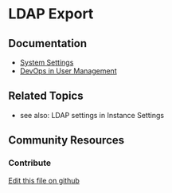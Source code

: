 # LDAP Export

## Documentation

* [System Settings](https://learn.liferay.com/dxp/7.x/en/system-administration/system-settings/system-settings.html)
* [DevOps in User Management](https://learn.liferay.com/dxp/7.x/en/users-and-permissions/devops.html)

## Related Topics

* see also: LDAP settings in Instance Settings

## Community Resources


### Contribute

[Edit this file on github](https://github.com/olafk/controlpanel-documentation-docs/blob/master/md/73en/com_liferay_configuration_admin_web_portlet_SystemSettingsPortlet/com.liferay.portal.security.ldap.exportimport.configuration.LDAPExportConfiguration.md)
